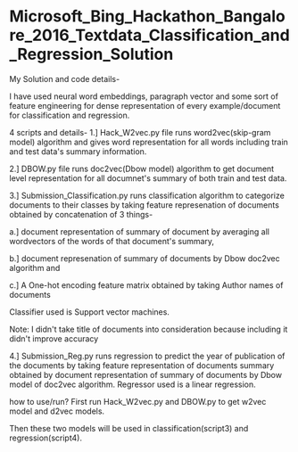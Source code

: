 # Microsoft_Bing_Hackathon_Bangalore_2016_Textdata_Classification_and_Regression_Solution



My Solution and code details-

I have used neural word embeddings, paragraph vector and some sort of feature engineering for dense representation of every example/document for classification and regression.

4 scripts and details-
1.] Hack_W2vec.py file runs word2vec(skip-gram model) algorithm and gives word representation for all words including train and test data's summary information.

2.] DBOW.py file runs doc2vec(Dbow model) algorithm to get document level representation for all documnet's summary of both train and test data.

3.] Submission_Classification.py runs classification algorithm to categorize documents to their classes by taking feature represenation of documents obtained by concatenation of 3 things- 

a.] document representation of summary of document by averaging all wordvectors of the words of that document's summary,

b.] document represenation of summary of documents by Dbow doc2vec algorithm and

c.] A One-hot encoding feature matrix obtained by taking Author names of documents

Classifier used is Support vector machines.

Note: I didn't take title of documents into consideration because including it didn't improve accuracy

4.] Submission_Reg.py runs regression to predict the year of publication of the documents by taking feature representation of documents summary obtained by document representation of summary of documents by Dbow model of doc2vec algorithm.
Regressor used is a linear regression.


how to use/run?
First run Hack_W2vec.py and DBOW.py to get w2vec model and d2vec models.

Then these two models will be used in classification(script3) and regression(script4).
